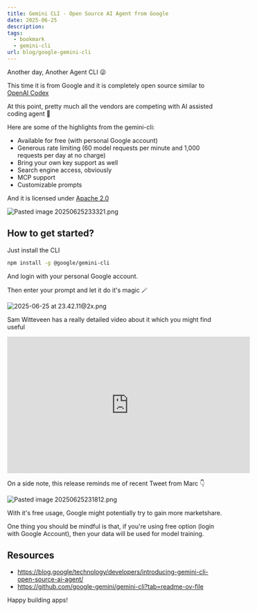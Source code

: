 ```yaml
---
title: Gemini CLI - Open Source AI Agent from Google
date: 2025-06-25
description: 
tags:
  - bookmark
  - gemini-cli
url: blog/google-gemini-cli
---
```

Another day, Another Agent CLI 😜

This time it is from Google and it is completely open source similar to [OpenAI Codex](https://github.com/openai/codex)

At this point, pretty much all the vendors are competing with AI assisted coding agent 🤖

Here are some of the highlights from the gemini-cli:
- Available for free (with personal Google account)
- Generous rate limiting (60 model requests per minute and 1,000 requests per day at no charge)
- Bring your own key support as well
- Search engine access, obviously
- MCP support
- Customizable prompts

And it is licensed under [Apache 2.0](https://github.com/google-gemini/gemini-cli/blob/main/LICENSE)

![Pasted image 20250625233321.png](/images/Pasted-image-20250625233321.png)

## How to get started?

Just install the CLI
```sh
npm install -g @google/gemini-cli
```

And login with your personal Google account. 

Then enter your prompt and let it do it's magic 🪄

![2025-06-25 at 23.42.11@2x.png](/images/2025-06-25-at-23.42.11-at-2x.png)

Sam Witteveen has a really detailed video about it which you might find useful

<iframe width="560" height="315" src="https://www.youtube.com/embed/KUCZe1xBKFM?si=-UVhGtjgWT23xYNy&amp;start=40" title="YouTube video player" frameborder="0" allow="accelerometer; autoplay; clipboard-write; encrypted-media; gyroscope; picture-in-picture; web-share" referrerpolicy="strict-origin-when-cross-origin" allowfullscreen></iframe>


On a side note, this release reminds me of recent Tweet from Marc 👇 

![Pasted image 20250625231812.png](/images/Pasted-image-20250625231812.png)

With it's free usage, Google might potentially try to gain more marketshare.

One thing you should be mindful is that, if you're using free option (login with Google Account), then your data will be used for model training. 
## Resources
- https://blog.google/technology/developers/introducing-gemini-cli-open-source-ai-agent/
- https://github.com/google-gemini/gemini-cli?tab=readme-ov-file

Happy building apps!